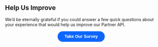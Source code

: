 ## Help Us Improve

We’d be eternally grateful if you could answer a few quick questions about your experience that would help us improve our Partner API.

<div align="center"><button data-tf-slider="OC87toiF" data-tf-width="550" data-tf-iframe-props="title=Partner API Survey" data-tf-medium="snippet" style="all:unset;font-family:Helvetica,Arial,sans-serif;display:inline-block;max-width:100%;white-space:nowrap;overflow:hidden;text-overflow:ellipsis;background-color:#0D67FE;color:#FFFFFF;font-size:14px;border-radius:17px;padding:0 23px;font-weight:bold;height:35px;cursor:pointer;line-height:35px;text-align:center;margin:0;text-decoration:none;">Take Our Survey</button></div>
